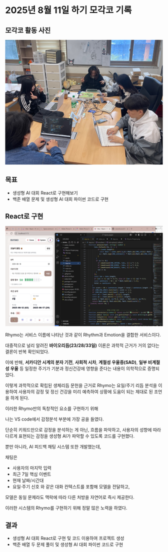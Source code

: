 # 2025년 8월 11일 하기 모각코 기록

## 모각코 활동 사진
[![모각코 사진](../image/모각코0811.png)](../image/모각코0811.png) 

## 목표
- 생성형 AI 대회 React로 구현해보기
- 백준 배열 문제 및 생성형 AI 대회 파이썬 코드로 구현

## React로 구현
[![모각코 사진](../image/reactrhymo.png)](../image/reactrhymo.png) 

Rhymo는 서비스 이름에 나타난 것과 같이 Rhythm과 Emotion을 결합한 서비스이다.

대중적으로 널리 알려진 **바이오리듬(23/28/33일)** 이론은 과학적 근거가 거의 없다는 결론이 반복 확인되었다.

이에 반해, **서카디안 시계의 분자 기전**, **사회적 시차**, **계절성 우울증(SAD)**, **일부 비계절성 우울** 등 일정한 주기가 기분과 정신건강에 영향을 준다는 내용이 의학적으로 증명되었다.

이렇게 과학적으로 확립된 생체리듬 문헌을 근거로 Rhymo는 요일/주기 리듬 분석을 이용하여 사용자의 감정 및 정신 건강을 미리 예측하여 상황에 도움이 되는 제대로 된 조언을 하게 된다.

이러한 Rhymo만의 독창적인 요소를 구현하기 위해

나는 VS code에서 감정분석 부분에 가장 공을 들였다.

단순히 키워드만으로 감정을 분석하는 게 아닌, 흐름을 파악하고, 사용자의 성향에 따라 다르게 표현되는 감정을 생성형 AI가 파악할 수 있도록 코드를 구현했다.

뿐만 아니라, AI 피드백 채팅 시스템 또한 개발했는데, 

채팅은
- 사용자의 마지막 입력
- 최근 7일 핵심 이벤트
- 현재 날짜/시간대
- 요일·주기 신호
와 같은 대화 컨텍스트를 포함해 모델을 전달하고,

모델은 동일 문제라도 맥락에 따라 다른 처방을 자연어로 즉시 제공한다.

이러한 시스템의 Rhymo를 구현하기 위해 정말 많은 노력을 하였다.

## 결과
- 생성형 AI 대회 React로 구현 및 코드 이용하여 프로젝트 생성
- 백준 배열 두 문제 풀이 및 생성형 AI 대회 파이썬 코드로 구현
